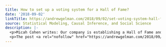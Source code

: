 ```yaml
---
title: How to set up a voting system for a Hall of Fame?
date: '2018-09-02'
linkTitle: https://andrewgelman.com/2018/09/02/set-voting-system-hall-fame/
source: Statistical Modeling, Causal Inference, and Social Science
description: |-
  <p>Micah Cohen writes: Our company is establishing a Hall of Fame and I am on a committee to help set it up which involved figuring out the voting system to induct a candidate. We have modeled it somewhat off of the voting for the Baseball Hall of Fame. The details in short: · Up to [&#8230;]</p>
  <p>The post <a rel="nofollow" href="https://andrewgelman.com/2018/09/02/set-voting-system-hall-fame/">How to set up a voting system for a Hall of Fame?</a> appeared first on <a rel="nofollow" href="http
---
```


